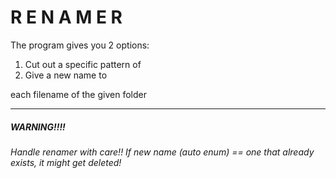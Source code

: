 # R E N A M E R

The program gives you 2 options:

1. Cut out a specific pattern of
2. Give a new name to

each filename of the given folder

---

##### WARNING!!!!

*Handle renamer with care!! 
If new name (auto enum) == one that already exists, it might get deleted!*